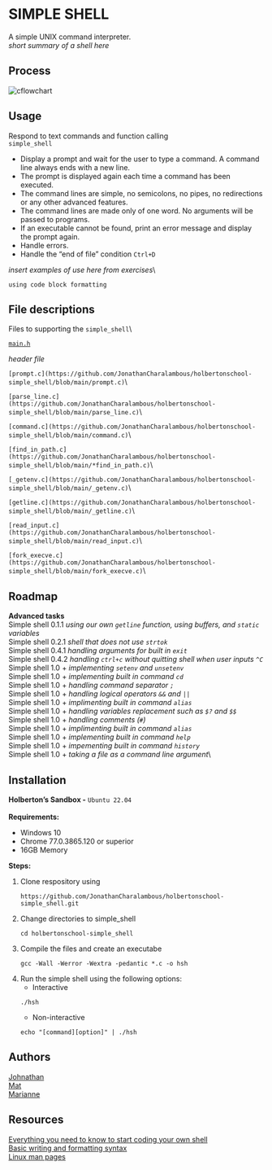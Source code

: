 # SIMPLE SHELL
A simple UNIX command interpreter.\
_short summary of a shell here_

## Process
![cflowchart](https://github.com/user-attachments/assets/6b628811-2377-456f-a7b8-a854e80168e3)

## Usage
Respond to text commands and function calling \
`simple_shell`
+ Display a prompt and wait for the user to type a command. A command line always ends with a new line.
+ The prompt is displayed again each time a command has been executed.
+ The command lines are simple, no semicolons, no pipes, no redirections or any other advanced features.
+ The command lines are made only of one word. No arguments will be passed to programs.
+ If an executable cannot be found, print an error message and display the prompt again.
+ Handle errors.
+ Handle the “end of file” condition `Ctrl+D`

_insert examples of use here from exercises_\
```
using code block formatting
```

## File descriptions
Files to supporting the `simple_shell`\

[```main.h```](https://github.com/JonathanCharalambous/holbertonschool-simple_shell/blob/main/main.h)

_header file_

`[prompt.c](https://github.com/JonathanCharalambous/holbertonschool-simple_shell/blob/main/prompt.c)`\

`[parse_line.c](https://github.com/JonathanCharalambous/holbertonschool-simple_shell/blob/main/parse_line.c)`\

`[command.c](https://github.com/JonathanCharalambous/holbertonschool-simple_shell/blob/main/command.c)`\

`[find_in_path.c](https://github.com/JonathanCharalambous/holbertonschool-simple_shell/blob/main/*find_in_path.c)`\

`[_getenv.c](https://github.com/JonathanCharalambous/holbertonschool-simple_shell/blob/main/_getenv.c)`\

`[getline.c](https://github.com/JonathanCharalambous/holbertonschool-simple_shell/blob/main/_getline.c)`\

`[read_input.c](https://github.com/JonathanCharalambous/holbertonschool-simple_shell/blob/main/read_input.c)`\

`[fork_execve.c](https://github.com/JonathanCharalambous/holbertonschool-simple_shell/blob/main/fork_execve.c)`\




## Roadmap
**Advanced  tasks**\
Simple shell 0.1.1  _using our own `getline` function, using buffers, and `static` variables_\
Simple shell 0.2.1  _shell that does not use `strtok`_\
Simple shell 0.4.1  _handling arguments for built in `exit`_\
Simple shell 0.4.2  _handling `ctrl+c` without quitting shell when user inputs `^C`_\
Simple shell 1.0 + _implementing `setenv` and `unsetenv`_\
Simple shell 1.0 + _implementing built in command `cd`_\
Simple shell 1.0 + _handling command separator `;`_\
Simple shell 1.0 + _handling logical operators `&&` and `||`_\
Simple shell 1.0 + _implimenting built in command `alias`_\
Simple shell 1.0 + _handling variables replacement such as `$?` and `$$`_\
Simple shell 1.0 + _handling comments (`#`)_\
Simple shell 1.0 + _implimenting built in command `alias`_\
Simple shell 1.0 + _implementing built in command `help`_\
Simple shell 1.0 + _impementing built in command `history`_\
Simple shell 1.0 + _taking a file as a command line argument_\

## Installation
**Holberton’s Sandbox -** `Ubuntu 22.04`\
\
**Requirements:**
   + Windows 10
   + Chrome 77.0.3865.120 or superior
   + 16GB Memory

**Steps:**
1. Clone respository using
   ```
   https://github.com/JonathanCharalambous/holbertonschool-simple_shell.git
   ```
2. Change directories to simple_shell
   ```
   cd holbertonschool-simple_shell
   ```
3. Compile the files and create an executabe
   ```
   gcc -Wall -Werror -Wextra -pedantic *.c -o hsh
   ```
4. Run the simple shell using the following options:
   + Interactive
   ```
   ./hsh
   ``` 
   + Non-interactive
   ```
   echo "[command][option]" | ./hsh
   ```

## Authors
[Johnathan](https://github.com/JonathanCharalambous)\
[Mat](https://github.com/Mat-26-dot)\
[Marianne](https://github.com/T0ILETR0LL)

## Resources
[Everything you need to know to start coding your own shell](https://intranet.hbtn.io/concepts/900)\
[Basic writing and formatting syntax](https://docs.github.com/en/get-started/writing-on-github/getting-started-with-writing-and-formatting-on-github/basic-writing-and-formatting-syntax)\
[Linux man pages](https://linux.die.net/man/)

